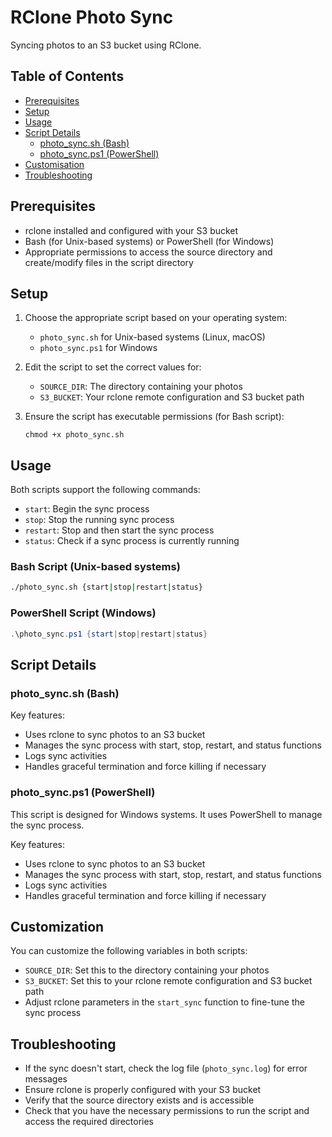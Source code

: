 # RClone Photo Sync

Syncing photos to an S3 bucket using RClone.

## Table of Contents

- [Prerequisites](#prerequisites)
- [Setup](#setup)
- [Usage](#usage)
- [Script Details](#script-details)
  - [photo_sync.sh (Bash)](#photo_syncsh-bash-script)
  - [photo_sync.ps1 (PowerShell)](#photo_syncps1-powershell-script)
- [Customisation](#customisation)
- [Troubleshooting](#troubleshooting)

## Prerequisites

- rclone installed and configured with your S3 bucket
- Bash (for Unix-based systems) or PowerShell (for Windows)
- Appropriate permissions to access the source directory and create/modify files in the script directory

## Setup

1. Choose the appropriate script based on your operating system:
   - `photo_sync.sh` for Unix-based systems (Linux, macOS)
   - `photo_sync.ps1` for Windows

2. Edit the script to set the correct values for:
   - `SOURCE_DIR`: The directory containing your photos
   - `S3_BUCKET`: Your rclone remote configuration and S3 bucket path

3. Ensure the script has executable permissions (for Bash script):
   ```
   chmod +x photo_sync.sh
   ```

## Usage

Both scripts support the following commands:

- `start`: Begin the sync process
- `stop`: Stop the running sync process
- `restart`: Stop and then start the sync process
- `status`: Check if a sync process is currently running

### Bash Script (Unix-based systems)

```bash
./photo_sync.sh {start|stop|restart|status}
```

### PowerShell Script (Windows)

```powershell
.\photo_sync.ps1 {start|stop|restart|status}
```

## Script Details

### photo_sync.sh (Bash)

Key features:
- Uses rclone to sync photos to an S3 bucket
- Manages the sync process with start, stop, restart, and status functions
- Logs sync activities
- Handles graceful termination and force killing if necessary

### photo_sync.ps1 (PowerShell)

This script is designed for Windows systems. It uses PowerShell to manage the sync process.

Key features:
- Uses rclone to sync photos to an S3 bucket
- Manages the sync process with start, stop, restart, and status functions
- Logs sync activities
- Handles graceful termination and force killing if necessary

## Customization

You can customize the following variables in both scripts:

- `SOURCE_DIR`: Set this to the directory containing your photos
- `S3_BUCKET`: Set this to your rclone remote configuration and S3 bucket path
- Adjust rclone parameters in the `start_sync` function to fine-tune the sync process

## Troubleshooting

- If the sync doesn't start, check the log file (`photo_sync.log`) for error messages
- Ensure rclone is properly configured with your S3 bucket
- Verify that the source directory exists and is accessible
- Check that you have the necessary permissions to run the script and access the required directories
